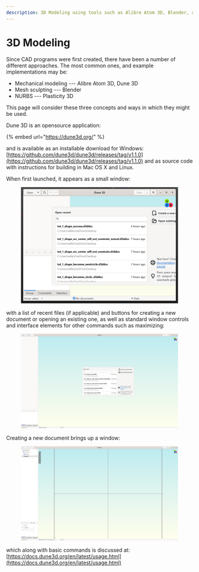 ```yaml
---
description: 3D Modeling using tools such as Alibre Atom 3D, Blender, and Plasticity
---
```


# 3D Modeling

Since CAD programs were first created, there have been a number of different approaches. The most common ones, and example implementations may be:

* Mechanical modeling --- Alibre Atom 3D, Dune 3D
* Mesh sculpting --- Blender
* NURBS --- Plasticity 3D

This page will consider these three concepts and ways in which they might be used.

Dune 3D is an opensource application:

{% embed url="https://dune3d.org/" %}

and is available as an installable download for Windows: [https://github.com/dune3d/dune3d/releases/tag/v1.1.0](https://github.com/dune3d/dune3d/releases/tag/v1.1.0) and as source code with instructions for building in Mac OS X and Linux.

When first launched, it appears as a small window:

<figure><img src=".gitbook/assets/image (1).png" alt=""><figcaption></figcaption></figure>

with a list of recent files (if applicable) and buttons for creating a new document or opening an existing one, as well as standard window controls and interface elements for other commands such as maximizing:

<figure><img src=".gitbook/assets/image (1) (2).png" alt=""><figcaption></figcaption></figure>

Creating a new document brings up a window:

<figure><img src=".gitbook/assets/image (2).png" alt=""><figcaption></figcaption></figure>

which along with basic commands is discussed at: [https://docs.dune3d.org/en/latest/usage.html](https://docs.dune3d.org/en/latest/usage.html)
